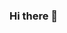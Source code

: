 ### Hi there 👋

<!--
**carltoro/carltoro** is a ✨ _special_ ✨ repository because its `README.md` (this file) appears on your GitHub profile.

Here are some ideas to get you started:

- 🔭 I’m currently working on ...
- 🌱 I’m currently learning about multimodal deep learning
- 👯 I’m looking to collaborate on applied artificial intelligence projects
- 📫 Reach me at carlos.toro.ing@gmailcom
- ⚡ Fun fact: I'm an illustrator too
-->
